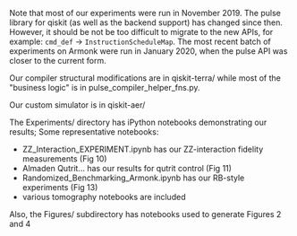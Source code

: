 Note that most of our experiments were run in November 2019. The pulse library for qiskit (as well as the backend support) has changed since then.
However, it should be not be too difficult to migrate to the new APIs, for example: `cmd_def` -> `InstructionScheduleMap`.
The most recent batch of experiments on Armonk were run in January 2020, when the pulse API was closer to the current form.


Our compiler structural modifications are in qiskit-terra/ while most of the "business logic" is in pulse_compiler_helper_fns.py.

Our custom simulator is in qiskit-aer/

The Experiments/ directory has iPython notebooks demonstrating our results; Some representative notebooks:
- ZZ_Interaction_EXPERIMENT.ipynb has our ZZ-interaction fidelity measurements (Fig 10)
- Almaden Qutrit... has our results for qutrit control (Fig 11)
- Randomized_Benchmarking_Armonk.ipynb has our RB-style experiments (Fig 13)
- various tomography notebooks are included

Also, the Figures/ subdirectory has notebooks used to generate Figures 2 and 4

